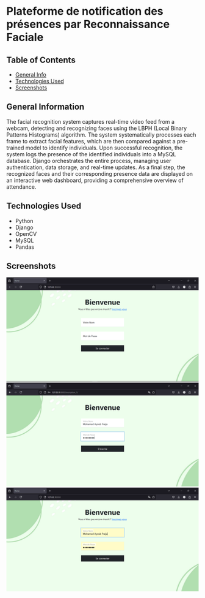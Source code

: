 # Plateforme de notification des présences par Reconnaissance Faciale 

## Table of Contents
* [General Info](#general-information)
* [Technologies Used](#technologies-used)
* [Screenshots](#screenshots)
<!-- * [License](#license) -->


## General Information
The facial recognition system captures real-time video feed from a webcam, detecting and recognizing faces using the LBPH (Local Binary Patterns Histograms) algorithm. The system systematically processes each frame to extract facial features, which are then compared against a pre-trained model to identify individuals. Upon successful recognition, the system logs the presence of the identified individuals into a MySQL database. Django orchestrates the entire process, managing user authentication, data storage, and real-time updates. As a final step, the recognized faces and their corresponding presence data are displayed on an interactive web dashboard, providing a comprehensive overview of attendance.
<!-- You don't have to answer all the questions - just the ones relevant to your project. -->


## Technologies Used
- Python
- Django
- OpenCV
- MySQL
- Pandas



## Screenshots
![Example screenshot](Screenshots/home1.PNG)
![Example screenshot](screenshots/home2.PNG)
![Example screenshot](screenshots/home3.PNG)
<!-- If you have screenshots you'd like to share, include them here. -->



<!-- Optional -->
<!-- ## License -->
<!-- This project is open source and available under the [... License](). -->

<!-- You don't have to include all sections - just the one's relevant to your project -->
